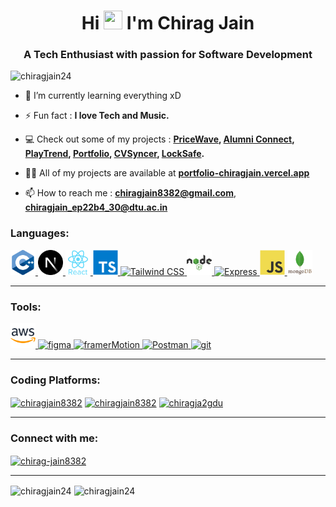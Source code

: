<h1 align="center">Hi <img src="https://github.com/TheDudeThatCode/TheDudeThatCode/blob/master/Assets/Hi.gif" width="30px" height="30px"> I'm Chirag Jain</h1>
<h3 align="center">A Tech Enthusiast with passion for Software Development</h3>


<p align="left"> <img src="https://komarev.com/ghpvc/?username=chiragjain24&label=Profile%20views&color=0e75b6&style=flat" alt="chiragjain24" /> </p>

- 🌱 I’m currently learning everything xD

- ⚡ Fun fact : **I love Tech and Music.**

- 💻 Check out some of my projects : **[PriceWave](https://pricewave.vercel.app/), [Alumni Connect](https://dtu-alumni.pages.dev), [PlayTrend](https://playtrend.vercel.app), [Portfolio](https://chiragjain.me), [CVSyncer](https://cvsyncer-7zw1j61y.b4a.run/), [LockSafe](https://locksafe.vercel.app/).**

- 👨‍💻 All of my projects are available at **[portfolio-chiragjain.vercel.app](https://portfolio-chiragjain.vercel.app)**

- 📫 How to reach me : **chiragjain8382@gmail.com**, **chiragjain_ep22b4_30@dtu.ac.in**


<h3 align="left">Languages:</h3>
<p align="left">
    <a href="https://www.w3schools.com/cpp/" target="_blank" rel="noreferrer"> <img src="https://raw.githubusercontent.com/devicons/devicon/master/icons/cplusplus/cplusplus-original.svg" alt="cplusplus" width="40" height="40"/> </a> 
  <a href="https://nextjs.org/" target="_blank">
    <img src="https://raw.githubusercontent.com/devicons/devicon/master/icons/nextjs/nextjs-original.svg" alt="nextjs" width="40px" />
  </a>
  <a href="https://reactjs.org/" target="_blank">
    <img src="https://raw.githubusercontent.com/devicons/devicon/master/icons/react/react-original-wordmark.svg" alt="react" width="40px" />
  </a> 
  <a href="https://www.typescriptlang.org/" target="_blank">
    <img src="https://raw.githubusercontent.com/devicons/devicon/master/icons/typescript/typescript-original.svg" alt="typescript" width="40px" />
  </a>
  <a href="https://tailwindcss.com/" target="_blank">
    <img src="https://user-images.githubusercontent.com/25181517/202896760-337261ed-ee92-4979-84c4-d4b829c7355d.png" alt="Tailwind CSS" title="Tailwind CSS" width="40px" />
  </a>
   <a href="https://nodejs.org" target="_blank">
    <img src="https://raw.githubusercontent.com/devicons/devicon/master/icons/nodejs/nodejs-original-wordmark.svg" alt="nodejs" width="40px" />
  </a> 
  <a href="https://expressjs.com/" target="_blank">
    <img src="https://user-images.githubusercontent.com/25181517/183859966-a3462d8d-1bc7-4880-b353-e2cbed900ed6.png" alt="Express" title="Express" width="40px" />
  </a>
  <a href="https://developer.mozilla.org/en-US/docs/Web/JavaScript" target="_blank">
    <img src="https://raw.githubusercontent.com/devicons/devicon/master/icons/javascript/javascript-original.svg" alt="javascript" width="40px" />
  </a>  
  <a href="https://www.mongodb.com/" target="_blank" rel="noreferrer"> 
    <img src="https://raw.githubusercontent.com/devicons/devicon/master/icons/mongodb/mongodb-original-wordmark.svg" alt="mongodb" width="40" height="40"/> 
    </a>
</p>

---

<h3 align="left">Tools:</h3>
<p align="left">
    <a href="https://aws.amazon.com" target="_blank" rel="noreferrer"> 
      <img src="https://raw.githubusercontent.com/devicons/devicon/master/icons/amazonwebservices/amazonwebservices-original-wordmark.svg" alt="aws" width="40" height="40"/>
    </a>
        <a href="https://www.figma.com/" target="_blank" rel="noreferrer"> <img src="https://www.vectorlogo.zone/logos/figma/figma-icon.svg" alt="figma" width="40" height="40"/> </a>
  <a href="https://www.framer.com/motion/" target="_blank" rel="noreferrer"> <img src="https://camo.githubusercontent.com/ab6512bb782e2156702db4ecd044403b0517e42d42f515b26a6d5502c25f29b4/68747470733a2f2f6672616d657275736572636f6e74656e742e636f6d2f696d616765732f34386861395a52396f5a51475136675a38595566456c50335430412e706e67" alt="framerMotion" width="40" height="40"/> </a> 
      <a href="https://www.postman.com/" target="_blank">
    <img src="https://user-images.githubusercontent.com/25181517/192109061-e138ca71-337c-4019-8d42-4792fdaa7128.png" alt="Postman" title="Postman" width="40px" />
  </a>
    <a href="https://git-scm.com/" target="_blank">
    <img src="https://www.vectorlogo.zone/logos/git-scm/git-scm-icon.svg" alt="git" width="40px" />
  </a> 
</p>

---

<h3>Coding Platforms:</h3>
<p>
<a href="https://www.leetcode.com/chiragjain8382" target="blank"><img align="center" src="https://raw.githubusercontent.com/rahuldkjain/github-profile-readme-generator/master/src/images/icons/Social/leet-code.svg" alt="chiragjain8382" height="40" width="40" /></a>
<a href="https://codeforces.com/profile/chiragjain24" target="blank"><img align="center" src="https://raw.githubusercontent.com/rahuldkjain/github-profile-readme-generator/master/src/images/icons/Social/codeforces.svg" alt="chiragjain8382" height="40" width="40" /></a>
<a href="https://auth.geeksforgeeks.org/user/chiragja2gdu" target="blank"><img align="center" src="https://raw.githubusercontent.com/rahuldkjain/github-profile-readme-generator/master/src/images/icons/Social/geeks-for-geeks.svg" alt="chiragja2gdu" height="40" width="40" /></a>
</p>

---

<h3>Connect with me:</h3>
<p>
<a href="https://linkedin.com/in/chirag-jain8382" target="blank"><img align="center" src="https://raw.githubusercontent.com/rahuldkjain/github-profile-readme-generator/master/src/images/icons/Social/linked-in-alt.svg" alt="chirag-jain8382" height="30" width="40" /></a>
</p>

---

<img align="center" src="https://github-readme-streak-stats.herokuapp.com/?user=chiragjain24&" alt="chiragjain24" />
<img align="center" src="https://github-readme-stats.vercel.app/api/top-langs?username=chiragjain24&show_icons=true&locale=en&layout=compact" alt="chiragjain24" />

